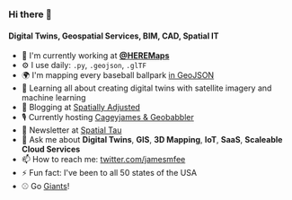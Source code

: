 ### Hi there 👋

#### Digital Twins, Geospatial Services, BIM, CAD, Spatial IT

- 🏢 I'm currently working at **[@HEREMaps](https://github.com/heremaps)**
- ⚙️ I use daily: `.py`, `.geojson`, `.glTF`
- 🌍 I'm mapping every baseball ballpark [in GeoJSON](https://github.com/cageyjames/GeoJSON-Ballparks)
- 🌱 Learning all about creating digital twins with satellite imagery and machine learning
- 📝 Blogging at [Spatially Adjusted](https://www.spatiallyadjusted.com)
- 🎙 Currently hosting [Cageyjames & Geobabbler](https://cng.fireside.fm)
- 📰 Newsletter at [Spatial Tau](http://spatialtau.spatiallyadjusted.com)
- 💬 Ask me about **Digital Twins**, **GIS**, **3D Mapping**, **IoT**, **SaaS**, **Scaleable Cloud Services**
- 📫 How to reach me: [twitter.com/jamesmfee](https://www.twitter.com/jamesmfee)
- ⚡️ Fun fact: I've been to all 50 states of the USA
- ⚾ Go [Giants](http://sfgiants.com)!
